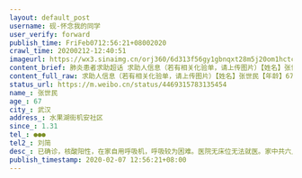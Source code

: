 ```yaml
---
layout: default_post
username: 砚-怀念我的同学
user_verify: forward
publish_time: FriFeb0712:56:21+08002020
crawl_time: 20200212-12:40:51
imageurl: https://wx3.sinaimg.cn/orj360/6d313f56gy1gbnqxt28m5j20om1hctcd.jpg
content_brief: 肺炎患者求助超话 求助人信息（若有相关化验单，请上传图片）【姓名】张世民【年龄】67【所在城市】武汉【所在小区、社区】水果湖街机安社区【患病时间】1.31【联系方式】●●●【其他紧急联系人】刘简【病情描述】已确诊，核酸阳性，在家自用呼吸机，呼吸较为困难。医院无床位无法就 ...全文
content_full_raw: 求助人信息（若有相关化验单，请上传图片）【姓名】张世民【年龄】67【所在城市】武汉【所在小区、社区】水果湖街机安社区【患病时间】1.31【联系方式】●●●【其他紧急联系人】刘简【病情描述】已确诊，核酸阳性，在家自用呼吸机，呼吸较为困难。医院无床位无法就医。家中共六人，妻子发烧，儿媳妇发烧。深圳
status_url: https://m.weibo.cn/status/4469315783135454
name_: 张世民
age_: 67
city_: 武汉
address_: 水果湖街机安社区
since_: 1.31
tel_: ●●●
tel2_: 刘简
desc_: 已确诊，核酸阳性，在家自用呼吸机，呼吸较为困难。医院无床位无法就医。家中共六人，妻子发烧，儿媳妇发烧。深圳
publish_timestamp: 2020-02-07 12:56:21+08:00
---
```

